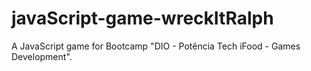 # javaScript-game-wreckItRalph
A JavaScript game for Bootcamp "DIO - Potência Tech iFood - Games Development".
